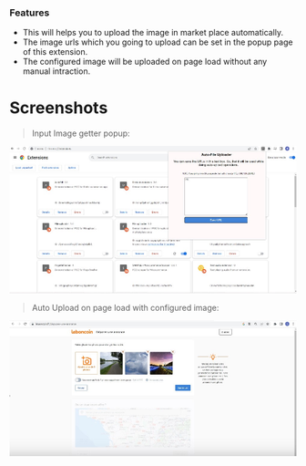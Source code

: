 ### Features

- This will helps you to upload the image in market place automatically.
- The image urls which you going to upload can be set in the popup page of this extension.
- The configured image will be uploaded on page load without any manual intraction.


# Screenshots

> Input Image getter popup:

![](https://github.com/Sarathmunusamy93/AutoImageUploaderInMarketPlaces/blob/main/ScreenShots/InputPage.jpg?raw=true)

> Auto Upload on page load with configured image:

![](https://github.com/Sarathmunusamy93/AutoImageUploaderInMarketPlaces/blob/main/ScreenShots/OutFill%20Images.jpg?raw=true)


